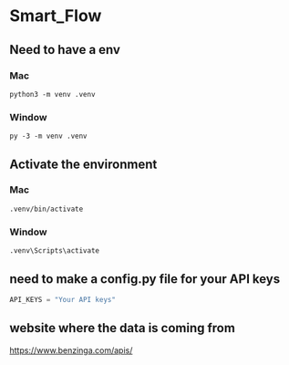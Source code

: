 # Smart_Flow

## Need to have a env 

### Mac
```
python3 -m venv .venv
```

### Window
```
py -3 -m venv .venv
```

## Activate the environment 

### Mac
```
.venv/bin/activate
```
### Window 
```
.venv\Scripts\activate
```

## need to make a config.py file for your API keys

```python
API_KEYS = "Your API keys"
```
## website where the data is coming from
https://www.benzinga.com/apis/
